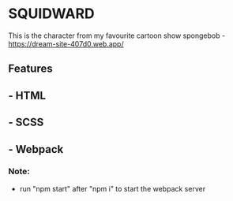 # SQUIDWARD

This is the character from my favourite cartoon show spongebob - https://dream-site-407d0.web.app/

## Features

## - HTML
## - SCSS
## - Webpack

### Note: 
- run "npm start" after "npm i" to start the webpack server
